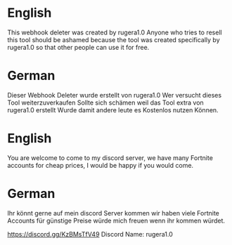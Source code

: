# English
This webhook deleter was created by rugera1.0 Anyone who tries to resell this tool should be ashamed because the tool was created specifically by rugera1.0 so that other people can use it for free.

# German
Dieser Webhook Deleter wurde erstellt von rugera1.0 Wer  versucht dieses Tool weiterzuverkaufen Sollte sich schämen weil das Tool extra von rugera1.0 erstellt Wurde damit andere leute es Kostenlos nutzen Können.

# English
You are welcome to come to my discord server, we have many Fortnite accounts for cheap prices, I would be happy if you would come.


# German
Ihr könnt gerne auf mein discord Server kommen wir haben viele Fortnite Accounts für günstige Preise würde mich freuen wenn ihr kommen würdet.



https://discord.gg/KzBMsTfV49
Discord Name: rugera1.0

